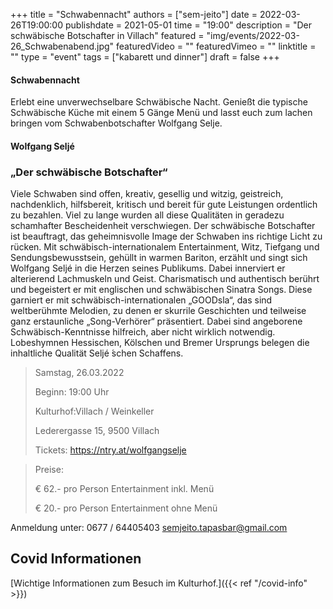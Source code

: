 +++
title = "Schwabennacht"
authors = ["sem-jeito"]
date = 2022-03-26T19:00:00
publishdate = 2021-05-01
time = "19:00"
description = "Der schwäbische Botschafter in Villach"
featured = "img/events/2022-03-26_Schwabenabend.jpg"
featuredVideo = ""
featuredVimeo = ""
linktitle = ""
type = "event"
tags = ["kabarett und dinner"]
draft = false
+++

#### Schwabennacht

Erlebt eine unverwechselbare Schwäbische Nacht. Genießt die typische Schwäbische Küche mit einem 5 Gänge Menü und lasst euch zum lachen bringen vom Schwabenbotschafter Wolfgang Selje.

#### Wolfgang Seljé

### „Der schwäbische Botschafter“

Viele Schwaben sind offen, kreativ, gesellig und witzig, geistreich, nachdenklich, hilfsbereit, kritisch und bereit für gute Leistungen ordentlich zu bezahlen.
Viel zu lange wurden all diese Qualitäten in geradezu schamhafter Bescheidenheit verschwiegen. Der schwäbische Botschafter ist beauftragt, das geheimnisvolle Image der Schwaben ins richtige Licht zu rücken. Mit schwäbisch-internationalem Entertainment, Witz, Tiefgang und Sendungsbewusstsein, gehüllt in warmen Bariton, erzählt und singt sich Wolfgang Seljé in die Herzen seines Publikums. Dabei innerviert er alterierend Lachmuskeln und Geist. Charismatisch und authentisch berührt und begeistert er mit englischen und schwäbischen Sinatra Songs. Diese garniert er mit schwäbisch-internationalen „GOODsla“, das sind weltberühmte Melodien, zu denen er skurrile Geschichten und teilweise ganz erstaunliche „Song-Verhörer“ präsentiert.
Dabei sind angeborene Schwäbisch-Kenntnisse hilfreich, aber nicht wirklich notwendig. Lobeshymnen Hessischen, Kölschen und Bremer Ursprungs belegen die inhaltliche Qualität Seljé ́schen Schaffens.


>Samstag, 26.03.2022
>
>Beginn: 19:00 Uhr
>
>Kulturhof:Villach / Weinkeller
>
>Lederergasse 15, 9500 Villach
>
>Tickets: https://ntry.at/wolfgangselje 

> Preise: 
>
>€ 62.- pro Person Entertainment inkl. Menü
> 
>€ 20.- pro Person Entertainment ohne Menü



Anmeldung unter:
0677 / 64405403
semjeito.tapasbar@gmail.com



## Covid Informationen

[Wichtige Informationen zum Besuch im Kulturhof.]({{< ref "/covid-info" >}})
